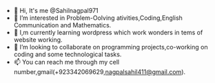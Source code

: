 - 👋 Hi, It's me @Sahilnagpal971
- 👀 I’m interested in Problem-Oolving ativities,Coding,English Communication and Mathematics.
- 🌱 I,m currently learning wordpress which work wonders in tems of website working.
- 💞️ I’m looking to collaborate on programming projects,co-working on coding and some technological tasks.
- 📫 You can reach me through my cell number,gmail(+923342069629,nagpalsahil411@gmail.com).

<!---
Sahilnagpal971/Sahilnagpal971 is a ✨ special ✨ repository because its `README.md` (this file) appears on your GitHub profile.
You can click the Preview link to take a look at your changes.
--->
